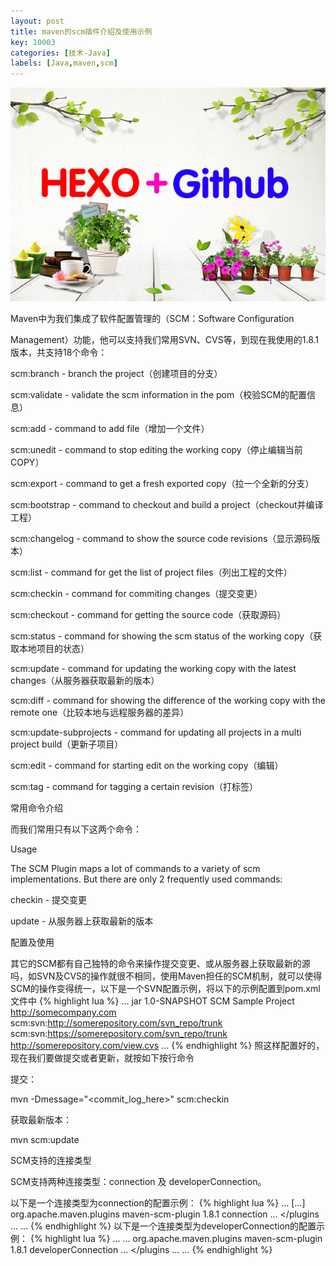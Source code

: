 ```yaml
---
layout: post
title: maven的scm插件介绍及使用示例
key: 10003
categories: [技术-Java]
labels: [Java,maven,scm]
---
```


![](my_pics/emsuits.com.jpg)

Maven中为我们集成了软件配置管理的（SCM：Software Configuration

Management）功能，他可以支持我们常用SVN、CVS等，到现在我使用的1.8.1版本，共支持18个命令：

scm:branch - branch the project（创建项目的分支）

scm:validate - validate the scm information in the pom（校验SCM的配置信息）

scm:add - command to add file（增加一个文件）

scm:unedit - command to stop editing the working copy（停止编辑当前COPY）

scm:export - command to get a fresh exported copy（拉一个全新的分支）

scm:bootstrap - command to checkout and build a project（checkout并编译工程）

scm:changelog - command to show the source code revisions（显示源码版本）

scm:list - command for get the list of project files（列出工程的文件）

scm:checkin - command for commiting changes（提交变更）

scm:checkout - command for getting the source code（获取源码）

scm:status - command for showing the scm status of the working copy（获取本地项目的状态）

scm:update - command for updating the working copy with the latest changes（从服务器获取最新的版本）

scm:diff - command for showing the difference of the working copy with the remote one（比较本地与远程服务器的差异）

scm:update-subprojects - command for updating all projects in a multi project build（更新子项目）

scm:edit - command for starting edit on the working copy（编辑）

scm:tag - command for tagging a certain revision（打标签）

常用命令介绍

而我们常用只有以下这两个命令： 

Usage 

The SCM Plugin maps a lot of commands to a variety of scm implementations. But there are only 2 frequently used commands:

checkin - 提交变更

update - 从服务器上获取最新的版本

配置及使用

其它的SCM都有自己独特的命令来操作提交变更、或从服务器上获取最新的源吗，如SVN及CVS的操作就很不相同，使用Maven担任的SCM机制，就可以使得SCM的操作变得统一，以下是一个SVN配置示例，将以下的示例配置到pom.xml文件中
{% highlight lua %}
<project>
  ...
  <packaging>jar</packaging>
  <version>1.0-SNAPSHOT</version>
  <name>SCM Sample Project</name>
  <url>http://somecompany.com</url>
  <scm>
    <connection>scm:svn:http://somerepository.com/svn_repo/trunk</connection>
    <developerConnection>scm:svn:https://somerepository.com/svn_repo/trunk</developerConnection>
    <url>http://somerepository.com/view.cvs</url>
  </scm>
  ...
</project>
{% endhighlight %}
照这样配置好的，现在我们要做提交或者更新，就按如下按行命令 

提交：

mvn -Dmessage="<commit_log_here>" scm:checkin

获取最新版本：

mvn scm:update

SCM支持的连接类型

SCM支持两种连接类型：connection 及 developerConnection。 

以下是一个连接类型为connection的配置示例：
{% highlight lua %}
<project>
  ...
  <build>
    [...]
    <plugins>
      <plugin>
        <groupId>org.apache.maven.plugins</groupId>
        <artifactId>maven-scm-plugin</artifactId>
        <version>1.8.1</version>
        <configuration>
          <connectionType>connection</connectionType>
        </configuration>
      </plugin>
      ...
    </plugins
    ...
  </build>
  ...
</project>
{% endhighlight %}
以下是一个连接类型为developerConnection的配置示例：
{% highlight lua %}
<project>
  ...
  <build>
    ...
    <plugins>
      <plugin>
        <groupId>org.apache.maven.plugins</groupId>
        <artifactId>maven-scm-plugin</artifactId>
        <version>1.8.1</version>
        <configuration>
          <connectionType>developerConnection</connectionType>
        </configuration>
      </plugin>
      ...
    </plugins
    ...
  </build>
  ...
</project>
{% endhighlight %}